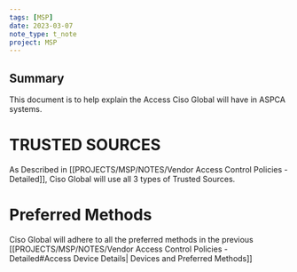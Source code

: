 ```yaml
---
tags: [MSP]
date: 2023-03-07
note_type: t_note
project: MSP
---
```


## Summary
This document is to help explain the Access Ciso Global will have in ASPCA systems.

# TRUSTED SOURCES
As Described in [[PROJECTS/MSP/NOTES/Vendor Access Control Policies - Detailed]], Ciso Global will use all 3 types of Trusted Sources.

# Preferred Methods
Ciso Global will adhere to all the preferred methods in the previous [[PROJECTS/MSP/NOTES/Vendor Access Control Policies - Detailed#Access Device Details| Devices and Preferred Methods]]

